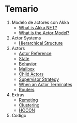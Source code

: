 # Temario

1. Modelo de actores con Akka
    + [What is Akka.NET?](docs/WhatisAkka.NET.md)
    + [What is the Actor Model?](docs/WhatistheActorModel.md)
2. Actor Systems
    + [Hierarchical Structure](docs/HierarchicalStructure.md)
3. Actors
    + [Actor Reference](docs/ActorReference.md)
    + [State](docs/State.md)
    + [Behavior](docs/Behavior.md)
    + [Mailbox](docs/Mailbox.md)
    + [Child Actors](docs/ChildActors.md)
    + [Supervisor Strategy](docs/SupervisorStrategy.md)
    + [When an Actor Terminates](docs/WhenanActorTerminates.md)
    + [Routers](docs/Routers.md)
4. Extras
    + [Remoting](docs/Remoting.md)
    + [Clustering](docs/Clustering.md)
    + [HOCON](docs/HOCON.md)
5. Codigo
